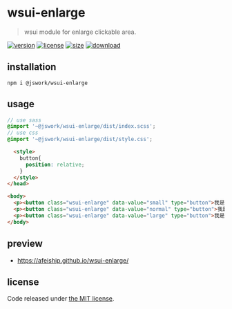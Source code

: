 # wsui-enlarge
> wsui module for enlarge clickable area.

[![version][version-image]][version-url]
[![license][license-image]][license-url]
[![size][size-image]][size-url]
[![download][download-image]][download-url]

## installation
```shell
npm i @jswork/wsui-enlarge
```

## usage
```scss
// use sass
@import '~@jswork/wsui-enlarge/dist/index.scss';
// use css
@import '~@jswork/wsui-enlarge/dist/style.css';
```

```html
  <style>
    button{
      position: relative;
    }
  </style>
</head>

<body>
  <p><button class="wsui-enlarge" data-value="small" type="button">我是可点击区域 data-value="small"</button></p>
  <p><button class="wsui-enlarge" data-value="normal" type="button">我是可点击区域 data-value="normal"</button></p>
  <p><button class="wsui-enlarge" data-value="large" type="button">我是可点击区域 data-value="large"</button></p>
</body>
```

## preview
- https://afeiship.github.io/wsui-enlarge/

## license
Code released under [the MIT license](https://github.com/afeiship/wsui-enlarge/blob/master/LICENSE.txt).

[version-image]: https://img.shields.io/npm/v/@jswork/wsui-enlarge
[version-url]: https://npmjs.org/package/@jswork/wsui-enlarge

[license-image]: https://img.shields.io/npm/l/@jswork/wsui-enlarge
[license-url]: https://github.com/afeiship/wsui-enlarge/blob/master/LICENSE.txt

[size-image]: https://img.shields.io/bundlephobia/minzip/@jswork/wsui-enlarge
[size-url]: https://github.com/afeiship/wsui-enlarge/blob/master/dist/wsui-enlarge.min.js

[download-image]: https://img.shields.io/npm/dm/@jswork/wsui-enlarge
[download-url]: https://www.npmjs.com/package/@jswork/wsui-enlarge

